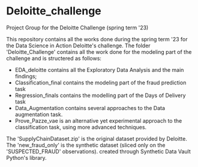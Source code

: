 # Deloitte_challenge
Project Group for the Deloitte Challenge (spring term '23)

This repository contains all the works done during the spring term '23 for the Data Science in Action Deloitte's challenge. 
The folder 'Deloitte_Challenge' contains all the work done for the modeling part of the challenge  and is structered as follows:

- EDA_deloitte contains all the  Exploratory Data Analysis and the main findings; 
- Classification_final contains the modeling part of the fraud prediction task
- Regression_finals contains the modelling part of the Days of Delivery task
- Data_Augmentation contains several approaches to the Data augmentation task.
- Prove_Pazze_vae is an alternative yet experimental approach to the classification task, using more advanced techniques. 

The 'SupplyChainDataset.zip' is the original dataset provided by Deloitte. 
The 'new_fraud_only' is the synthetic dataset (sliced only on the 'SUSPECTED_FRAUD' observations). 
created through Synthetic Data Vault Python's library. 

